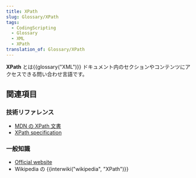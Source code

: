 ```yaml
---
title: XPath
slug: Glossary/XPath
tags:
  - CodingScripting
  - Glossary
  - XML
  - XPath
translation_of: Glossary/XPath
---
```

**XPath** とは{{glossary("XML")}} ドキュメント内のセクションやコンテンツにアクセスできる問い合わせ言語です。

## 関連項目

### 技術リファレンス

- [MDN の XPath 文書](/ja/docs/Web/XPath)
- [XPath specification](http://www.w3.org/TR/xpath-30/)

### 一般知識

- [Official website](http://www.w3.org/standards/techs/xpath#w3c_all)
- Wikipedia の {{interwiki("wikipedia", "XPath")}}
